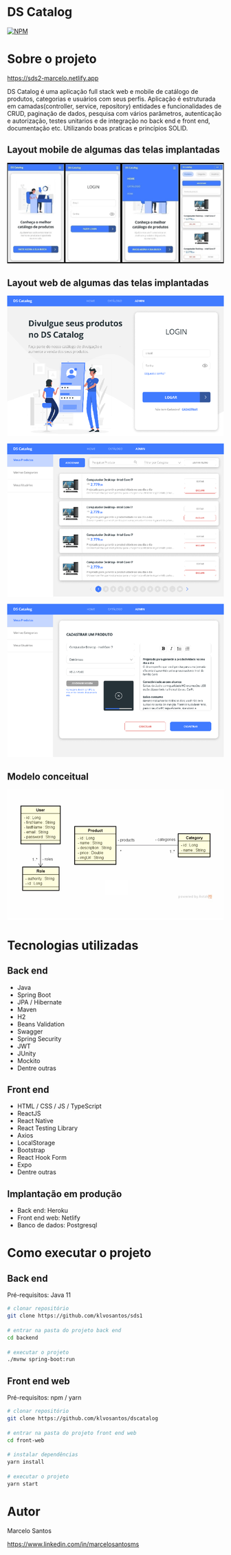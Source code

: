 # DS Catalog
[![NPM](https://img.shields.io/npm/l/react)](https://github.com/klvosantos/dsdeliver-sds2/blob/main/LICENSE) 

# Sobre o projeto

https://sds2-marcelo.netlify.app

DS Catalog é uma aplicação full stack web e mobile de catálogo de produtos, categorias e usuários com seus perfis. Aplicação é estruturada em camadas(controller, service, repository) entidades e funcionalidades de CRUD, paginação de dados, pesquisa com vários parâmetros, autenticação  e autorização, testes unitarios e de integração no back end e front end, documentação etc. Utilizando boas praticas e princípios SOLID.

## Layout mobile de algumas das telas implantadas
![Mobile 1](https://github.com/klvosantos/assets/blob/main/dscatalog/grid%201.jpg)

## Layout web de algumas das telas implantadas
![Web 1](https://github.com/klvosantos/assets/blob/main/dscatalog/LOGIN.png) 

![Web 1](https://github.com/klvosantos/assets/blob/main/dscatalog/CRUD%20DO%20PRODUTO.png)

![Web 1](https://github.com/klvosantos/assets/blob/main/dscatalog/CADASTRO%20DO%20PRODUTO.png)

## Modelo conceitual
![Modelo Conceitual](https://github.com/klvosantos/assets/blob/main/dscatalog/modelo%20conceitual.jpg)

# Tecnologias utilizadas
## Back end
- Java
- Spring Boot
- JPA / Hibernate
- Maven
- H2
- Beans Validation
- Swagger
- Spring Security
- JWT
- JUnity
- Mockito
- Dentre outras
## Front end
- HTML / CSS / JS / TypeScript
- ReactJS
- React Native
- React Testing Library
- Axios
- LocalStorage
- Bootstrap
- React Hook Form
- Expo
- Dentre outras
## Implantação em produção
- Back end: Heroku
- Front end web: Netlify
- Banco de dados: Postgresql

# Como executar o projeto

## Back end
Pré-requisitos: Java 11

```bash
# clonar repositório
git clone https://github.com/klvosantos/sds1

# entrar na pasta do projeto back end
cd backend

# executar o projeto
./mvnw spring-boot:run
```

## Front end web
Pré-requisitos: npm / yarn

```bash
# clonar repositório
git clone https://github.com/klvosantos/dscatalog

# entrar na pasta do projeto front end web
cd front-web

# instalar dependências
yarn install

# executar o projeto
yarn start
```

# Autor

Marcelo Santos

https://www.linkedin.com/in/marcelosantosms
